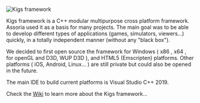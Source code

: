 ![Kigs framework](https://www.kigs-framework.org/imgs/KigsHD.png)

Kigs framework is a C++ modular multipurpose cross platform framework.
Assoria used it as a basis for many projects.
The main goal was to be able to develop different types of applications (games, simulators, viewers...) quickly,
in a totally independent manner (without any "black box"). 

We decided to first open source the framework for Windows ( x86 , x64 , for openGL and D3D, WUP D3D ), and HTML5 (Emscripten) platforms. 
Other platforms ( iOS, Android, Linux... ) are still private but could also be opened in the future.

The main IDE to build current platforms is Visual Studio C++ 2019.

Check the [Wiki](https://github.com/assoria/kigs/wiki) to learn more about the Kigs framework...

